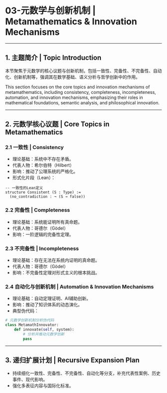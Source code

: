 # 03-元数学与创新机制 | Metamathematics & Innovation Mechanisms

---

## 1. 主题简介 | Topic Introduction

本节聚焦于元数学的核心议题与创新机制，包括一致性、完备性、不完备性、自动化、创新机制等，强调其在数学基础、语义分析与哲学创新中的作用。

This section focuses on the core topics and innovation mechanisms of metamathematics, including consistency, completeness, incompleteness, automation, and innovation mechanisms, emphasizing their roles in mathematical foundations, semantic analysis, and philosophical innovation.

---

## 2. 元数学核心议题 | Core Topics in Metamathematics

### 2.1 一致性 | Consistency

- 理论基础：系统中不存在矛盾。
- 代表人物：希尔伯特（Hilbert）
- 影响：推动了公理系统的严格化。
- 形式化片段（Lean）：

```lean
-- 一致性的Lean定义
structure Consistent (S : Type) :=
  (no_contradiction : ¬ (S → false))
```

### 2.2 完备性 | Completeness

- 理论基础：系统能证明所有真命题。
- 代表人物：哥德尔（Gödel）
- 影响：一阶逻辑的完备性定理。

### 2.3 不完备性 | Incompleteness

- 理论基础：存在无法在系统内证明的真命题。
- 代表人物：哥德尔（Gödel）
- 影响：不完备性定理对形式主义的根本挑战。

### 2.4 自动化与创新机制 | Automation & Innovation Mechanisms

- 理论基础：自动定理证明、AI辅助创新。
- 影响：推动了知识体系的动态演化。
- 典型伪代码：

```python
# 元数学创新机制分析伪代码
class MetamathInnovator:
    def innovate(self, system):
        # 分析并推动元数学创新
        pass
```

---

## 3. 递归扩展计划 | Recursive Expansion Plan

- 持续细化一致性、完备性、不完备性、自动化等分支，补充代表性案例、历史事件、现代影响。
- 强化多表征内容与国际化标准。
